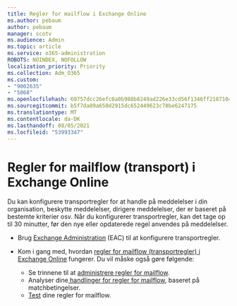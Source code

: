 ```yaml
---
title: Regler for mailflow i Exchange Online
ms.author: pebaum
author: pebaum
manager: scotv
ms.audience: Admin
ms.topic: article
ms.service: o365-administration
ROBOTS: NOINDEX, NOFOLLOW
localization_priority: Priority
ms.collection: Adm_O365
ms.custom:
- "9002635"
- "5068"
ms.openlocfilehash: 69757dcc26efc0a0b988b8249ad226e33cd56f1346ff21871042ecbaee24550a
ms.sourcegitcommit: b5f7da89a650d2915dc652449623c78be6247175
ms.translationtype: MT
ms.contentlocale: da-DK
ms.lasthandoff: 08/05/2021
ms.locfileid: "53993347"
---
```

# <a name="mail-flow-transport-rules-in-exchange-online"></a>Regler for mailflow (transport) i Exchange Online

Du kan konfigurere transportregler for at handle på meddelelser i din organisation, beskytte meddelelser, dirigere meddelelser, der er baseret på bestemte kriterier osv.  Når du konfigurerer transportregler, kan det tage op til 30 minutter, før den nye eller opdaterede regel anvendes på meddelelser.

- Brug [Exchange Administration](https://go.microsoft.com/fwlink/p/?linkid=834822) (EAC) til at konfigurere transportregler.

- Kom i gang med, hvordan [regler for mailflow (transportregler) i Exchange Online](https://docs.microsoft.com/exchange/security-and-compliance/mail-flow-rules/mail-flow-rules) fungerer. Du vil måske også gøre følgende:

    - Se trinnene til at [administrere regler for mailflow](https://docs.microsoft.com/exchange/security-and-compliance/mail-flow-rules/manage-mail-flow-rules).
    - Analyser dine[ handlinger for regler for mailflow](https://docs.microsoft.com/exchange/security-and-compliance/mail-flow-rules/mail-flow-rule-actions), baseret på matchbetingelser.
    - [Test](https://docs.microsoft.com/exchange/security-and-compliance/mail-flow-rules/test-mail-flow-rules) dine regler for mailflow.
